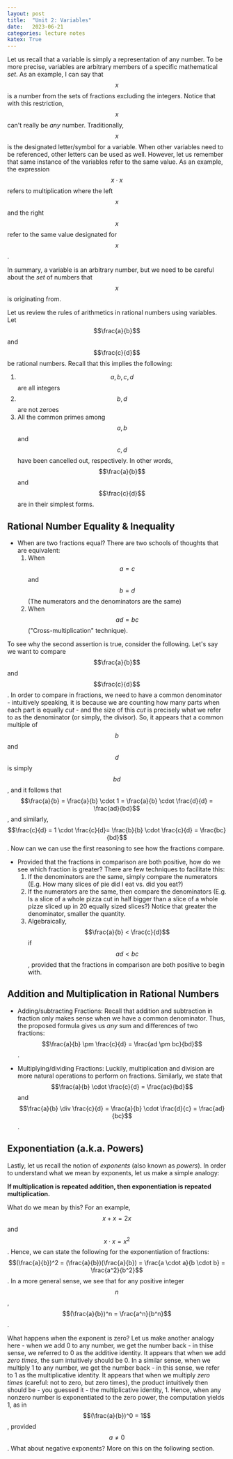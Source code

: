 ```yaml
---
layout: post
title:  "Unit 2: Variables"
date:   2023-06-21
categories: lecture notes
katex: True
---
```


Let us recall that a variable is simply a representation of any number. To be more precise, variables are arbitrary members of a specific mathematical _set_. As an example, I can say that $$x$$ is a number from the sets of fractions excluding the integers. Notice that with this restriction, $$x$$ can't really be _any_ number. Traditionally, $$x$$ is the designated letter/symbol for a variable. When other variables need to be referenced, other letters can be used as well. However, let us remember that same instance of the variables refer to the same value. As an example, the expression $$x \cdot x$$ refers to multiplication where the left $$x$$ and the right $$x$$ refer to the same value designated for $$x$$.  

In summary, a variable is an arbitrary number, but we need to be careful about the _set_ of numbers that $$x$$ is originating from. 

Let us review the rules of arithmetics in rational numbers using variables. Let $$\frac{a}{b}$$ and $$\frac{c}{d}$$ be rational numbers. Recall that this implies the following:

1.  $$a, b, c, d$$ are all integers  
2. $$b, d$$ are not zeroes  
3. All the common primes among $$a, b$$ and $$c, d$$ have been cancelled out, respectively. In other words, $$\frac{a}{b}$$ and $$\frac{c}{d}$$ are in their simplest forms.  

## Rational Number Equality & Inequality

* When are two fractions equal? There are two schools of thoughts that are equivalent:
    1. When $$a = c$$ and $$b = d$$ (The numerators and the denominators are the same)
    2. When $$ad = bc$$ ("Cross-multiplication" technique).

To see why the second assertion is true, consider the following. Let's say we want to compare $$\frac{a}{b}$$ and $$\frac{c}{d}$$. In order to compare in fractions, we need to have a common denominator - intuitively speaking, it is because we are counting how many parts when each part is equally _cut_ - and the size of this _cut_ is precisely what we refer to as the denominator (or simply, the divisor). So, it appears that a common multiple of $$b$$ and $$d$$ is simply $$bd$$, and it follows that $$\frac{a}{b} = \frac{a}{b} \cdot 1 = \frac{a}{b} \cdot \frac{d}{d} = \frac{ad}{bd}$$, and similarly, $$\frac{c}{d} = 1 \cdot \frac{c}{d}= \frac{b}{b} \cdot \frac{c}{d} = \frac{bc}{bd}$$. Now can we can use the first reasoning to see how the fractions compare. 

* Provided that the fractions in comparison are both positive, how do we see which fraction is greater? There are few techniques to facilitate this:
  1. If the denominators are the same, simply compare the numerators (E.g. How many slices of pie did I eat vs. did you eat?)  
  2. If the numerators are the same, then compare the denominators (E.g. Is a slice of a whole pizza cut in half bigger than a slice of a whole pizze sliced up in 20 equally sized slices?) Notice that greater the denominator, smaller the quantity.  
  3. Algebraically, $$\frac{a}{b} < \frac{c}{d}$$ if $$ad < bc$$, provided that the fractions in comparison are both positive to begin with.
  
## Addition and Multiplication in Rational Numbers

* Adding/subtracting Fractions: Recall that addition and subtraction in fraction only makes sense when we have a common denominator. Thus, the proposed formula gives us _any_ sum and differences of two fractions: $$\frac{a}{b} \pm \frac{c}{d} = \frac{ad \pm bc}{bd}$$. 

* Multiplying/dividing Fractions: Luckily, multiplication and division are more natural operations to perform on fractions. Similarly, we state that $$\frac{a}{b} \cdot \frac{c}{d} = \frac{ac}{bd}$$ and $$\frac{a}{b} \div \frac{c}{d} = \frac{a}{b} \cdot \frac{d}{c} = \frac{ad}{bc}$$.

## Exponentiation (a.k.a. Powers)

Lastly, let us recall the notion of _exponents_ (also known as _powers_). In order to understand what we mean by exponents, let us make a simple analogy:  

**If multiplication is repeated addition, then exponentiation is repeated multiplication.**  

What do we mean by this? For an example, $$x + x = 2x$$ and $$x \cdot x = x^2$$. Hence, we can state the following for the exponentiation of fractions: $$(\frac{a}{b})^2 = (\frac{a}{b})(\frac{a}{b}) = \frac{a \cdot a}{b \cdot b} = \frac{a^2}{b^2}$$. In a more general sense, we see that for any positive integer $$n$$, $$(\frac{a}{b})^n = \frac{a^n}{b^n}$$.

What happens when the exponent is zero? Let us make another analogy here - when we add 0 to any number, we get the number back - in thise sense, we referred to 0 as the additive identity. It appears that when we add _zero times_, the sum intuitively should be 0. In a similar sense, when we multiply 1 to any number, we get the number back - in this sense, we refer to 1 as the multiplicative identity. It appears that when we multiply _zero times_ (careful: not to zero, but zero times), the product intuitively then should be - you guessed it - the multiplicative identity, 1. Hence, when any nonzero number is exponentiated to the zero power, the computation yields 1, as in $$(\frac{a}{b})^0 = 1$$, provided $$a \not = 0$$. What about negative exponents? More on this on the following section.